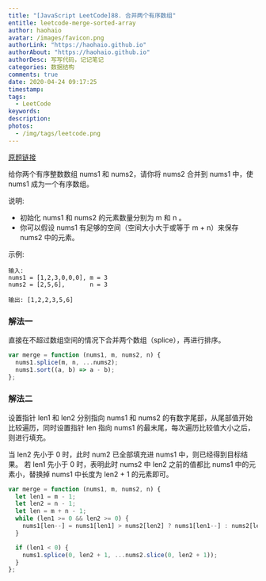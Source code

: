 ```yaml
---
title: "[JavaScript LeetCode]88. 合并两个有序数组"
entitle: leetcode-merge-sorted-array
author: haohaio
avatar: /images/favicon.png
authorLink: "https://haohaio.github.io"
authorAbout: "https://haohaio.github.io"
authorDesc: 写写代码，记记笔记
categories: 数据结构
comments: true
date: 2020-04-24 09:17:25
timestamp:
tags:
  - LeetCode
keywords:
description:
photos:
  - /img/tags/leetcode.png
---
```


[原题链接](https://leetcode-cn.com/problems/merge-sorted-array/)

给你两个有序整数数组 nums1 和 nums2，请你将 nums2 合并到 nums1 中，使 nums1 成为一个有序数组。

说明:

- 初始化 nums1 和 nums2 的元素数量分别为 m 和 n 。
- 你可以假设 nums1 有足够的空间（空间大小大于或等于 m + n）来保存 nums2 中的元素。

示例:

```code
输入:
nums1 = [1,2,3,0,0,0], m = 3
nums2 = [2,5,6],       n = 3

输出: [1,2,2,3,5,6]
```

### 解法一

直接在不超过数组空间的情况下合并两个数组（splice），再进行排序。

```js
var merge = function (nums1, m, nums2, n) {
  nums1.splice(m, n, ...nums2);
  nums1.sort((a, b) => a - b);
};
```

### 解法二

设置指针 len1 和 len2 分别指向 nums1 和 nums2 的有数字尾部，从尾部值开始比较遍历，同时设置指针 len 指向 nums1 的最末尾，每次遍历比较值大小之后，则进行填充。

当 len2 先小于 0 时，此时 num2 已全部填充进 nums1 中，则已经得到目标结果。 若 len1 先小于 0 时，表明此时 nums2 中 len2 之前的值都比 nums1 中的元素小，替换掉 nums1 中长度为 len2 + 1 的元素即可。

```js
var merge = function (nums1, m, nums2, n) {
  let len1 = m - 1;
  let len2 = n - 1;
  let len = m + n - 1;
  while (len1 >= 0 && len2 >= 0) {
    nums1[len--] = nums1[len1] > nums2[len2] ? nums1[len1--] : nums2[len2--];
  }

  if (len1 < 0) {
    nums1.splice(0, len2 + 1, ...nums2.slice(0, len2 + 1));
  }
};
```
